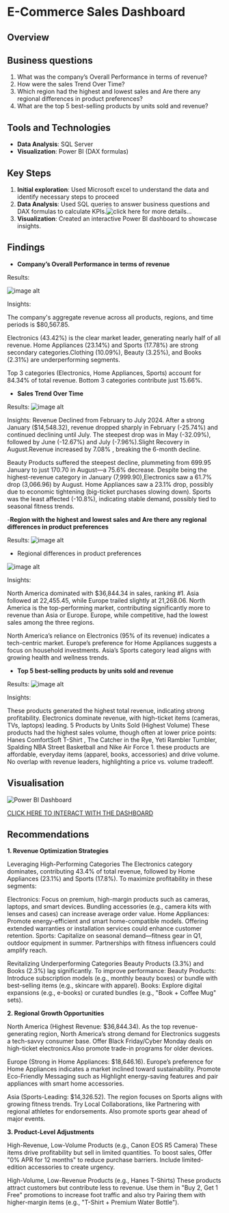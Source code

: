 # E-Commerce Sales Dashboard

## Overview

## Business questions
1.	What was the company’s Overall Performance in terms of revenue?
2.	How were the sales Trend  Over Time?
3.	Which region had the highest and lowest sales and Are there any regional differences in product preferences?
4.	What are the top 5 best-selling products by units sold and revenue?

## Tools and Technologies
- **Data Analysis**: SQL Server 
- **Visualization**: Power BI (DAX formulas)


## Key Steps
1. **Initial exploration**: Used Microsoft excel to understand the data and identify necessary steps to proceed 
1. **Data Analysis**: Used SQL queries to answer business questions and DAX formulas to calculate KPIs.![click here for more details...](scripts/)
2. **Visualization**: Created an interactive Power BI dashboard to showcase insights.


## Findings
- **Company’s Overall Performance in terms of revenue**

Results:

![image alt](https://github.com/KelvinOwusu07/Data-Analyst-Portfolio/blob/da5bac21eb8a43a680eaf25205aa45934e63a65e/Online_shop_sales/visuals/online%20sales%2007_04_2025%205_09_57%20pm.png)


Insights:

The company's aggregate revenue across all products, regions, and time periods is $80,567.85.

Electronics (43.42%) is the clear market leader, generating nearly half of all revenue. Home Appliances (23.14%) and Sports (17.78%) are strong secondary categories.Clothing (10.09%), Beauty (3.25%), and Books (2.31%) are underperforming segments.

Top 3 categories (Electronics, Home Appliances, Sports) account for 84.34% of total revenue. Bottom 3 categories contribute just 15.66%.


- **Sales Trend Over Time**

Results:
![image alt](https://github.com/KelvinOwusu07/Data-Analyst-Portfolio/blob/3178c6b51f59b24ab7e44e58f1fe108aa7dd6a9e/Online_shop_sales/visuals/Untitled%20-%20Power%20BI%20Desktop%2020_03_2025%205_50_33%20pm.png)

Insights:
Revenue Declined from February to July 2024. After a strong January ($14,548.32), revenue dropped sharply in February (-25.74%) and continued declining until July.
The steepest drop was in May (-32.09%), followed by June (-12.67%) and July (-7.96%).Slight Recovery in August.Revenue increased by 7.08% , breaking the 6-month decline.

Beauty Products suffered the steepest decline, plummeting from 699.95 January to just 170.70 in August—a 75.6% decrease. 
Despite being the highest-revenue category in January (7,999.90),Electronics saw a 61.7%  drop (3,066.96) by August. Home Appliances saw a 23.1% drop, possibly due to economic tightening (big-ticket purchases slowing down). Sports was the least affected (-10.8%), indicating stable demand, possibly tied to seasonal fitness trends.


-**Region with the highest and lowest sales and Are there any regional differences in product preferences**

Results:
![image alt](https://github.com/KelvinOwusu07/Data-Analyst-Portfolio/blob/096c914f09f502174171f721b96ad2669c928d22/Online_shop_sales/visuals/Untitled%20-%20Power%20BI%20Desktop%2020_03_2025%206_21_47%20pm.png)






- Regional differences in product preferences




![image alt](https://github.com/KelvinOwusu07/Data-Analyst-Portfolio/blob/c3f1d8a769df4af93cde41b840505ff9d8890a55/Online_shop_sales/visuals/pres.png
)

Insights:

North America dominated with $36,844.34 in sales, ranking #1. Asia followed at 22,455.45, while Europe trailed slightly at 21,268.06.
North America is the top-performing market, contributing significantly more to revenue than Asia or Europe. Europe, while competitive, had the lowest sales among the three regions.

North America’s reliance on Electronics (95% of its revenue) indicates a tech-centric market. Europe’s preference for Home Appliances suggests a focus on household investments. Asia’s Sports category lead aligns with growing health and wellness trends.


- **Top 5 best-selling products by units sold and revenue**

Results:
![image alt](https://github.com/KelvinOwusu07/Data-Analyst-Portfolio/blob/71c8f34f6eadd11f43dcd23f9880eca43e358f7d/Online_shop_sales/visuals/unit%20revenue.png)

Insights:

These products generated the highest total revenue, indicating strong profitability. Electronics dominate revenue, with high-ticket items (cameras, TVs, laptops) leading. 5 Products by Units Sold (Highest Volume)
These products had the highest sales volume, though often at lower price points:
Hanes ComfortSoft T-Shirt	, The Catcher in the Rye, Yeti Rambler Tumbler, Spalding NBA Street Basketball and Nike Air Force 1. these products are affordable, everyday items (apparel, books, accessories)  and drive volume. No overlap with revenue leaders, highlighting a price vs. volume tradeoff.

## Visualisation
![Power BI Dashboard](visuals/coffee_sales_dashboard.gif)

[CLICK HERE TO INTERACT WITH THE DASHBOARD](https://app.fabric.microsoft.com/view?r=eyJrIjoiZThiYzAzYmUtODA1Yi00NzM4LTkyNjUtNTZhMWJiMGNjZDBmIiwidCI6ImUwMmQxZTM1LWZmYjYtNGY0My1hZWVhLWFjNzlhZTBmM2M1ZSJ9)

## Recommendations 

**1. Revenue Optimization Strategies**

Leveraging High-Performing Categories
The Electronics category dominates, contributing 43.4% of total revenue, followed by Home Appliances (23.1%) and Sports (17.8%). To maximize profitability in these segments:

Electronics: Focus on premium, high-margin products such as cameras, laptops, and smart devices. Bundling accessories (e.g., camera kits with lenses and cases) can increase average order value.
Home Appliances: Promote energy-efficient and smart home-compatible models. Offering extended warranties or installation services could enhance customer retention.
Sports: Capitalize on seasonal demand—fitness gear in Q1, outdoor equipment in summer. Partnerships with fitness influencers could amplify reach.

Revitalizing Underperforming Categories
Beauty Products (3.3%) and Books (2.3%) lag significantly. To improve performance:
Beauty Products: Introduce subscription models (e.g., monthly beauty boxes) or bundle with best-selling items (e.g., skincare with apparel).
Books: Explore digital expansions (e.g., e-books) or curated bundles (e.g., "Book + Coffee Mug" sets).

**2. Regional Growth Opportunities**

North America (Highest Revenue: $36,844.34). As the top revenue-generating region, North America’s strong demand for Electronics suggests a tech-savvy consumer base. Offer Black Friday/Cyber Monday deals on high-ticket electronics.Also promote trade-in programs for older devices.

Europe (Strong in Home Appliances: $18,646.16). Europe’s preference for Home Appliances indicates a market inclined toward sustainability. Promote Eco-Friendly Messaging such as Highlight energy-saving features and pair appliances with smart home accessories.

Asia (Sports-Leading: $14,326.52). The region focuses on Sports aligns with growing fitness trends. Try Local Collaborations, like Partnering with regional athletes for endorsements. Also promote sports gear ahead of major events.

**3. Product-Level Adjustments**

High-Revenue, Low-Volume Products (e.g., Canon EOS R5 Camera)
These items drive profitability but sell in limited quantities. To boost sales, Offer "0% APR for 12 months" to reduce purchase barriers. Include limited-edition accessories to create urgency.

High-Volume, Low-Revenue Products (e.g., Hanes T-Shirts)
These products attract customers but contribute less to revenue. Use them in "Buy 2, Get 1 Free" promotions to increase foot traffic and also try Pairing them  with higher-margin items (e.g., "T-Shirt + Premium Water Bottle").
